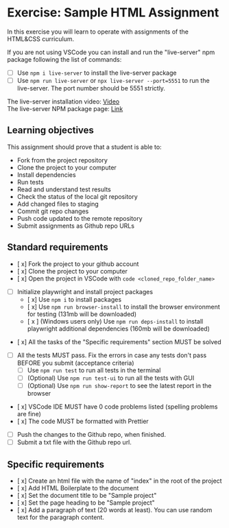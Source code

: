 # Exercise: Sample HTML Assignment

In this exercise you will learn to operate with assignments of the HTML&CSS curriculum.

If you are not using VSCode you can install and run the "live-server" npm package following the list of commands:

- [ ] Use `npm i live-server` to install the live-server package
- [ ] Use `npm run live-server` or `npx live-server --port=5551` to run the live-server. The port number should be 5551 strictly.

The live-server installation video: [Video](https://www.loom.com/share/ca99ebec79d14bfa9fc4dd012661f919?sid=0c702a22-c5bd-4608-93d2-0643aecb4b07)  
The live-server NPM package page: [Link](https://www.npmjs.com/package/live-server)

## Learning objectives

This assignment should prove that a student is able to:

- Fork from the project repository
- Clone the project to your computer
- Install dependencies
- Run tests
- Read and understand test results
- Check the status of the local git repository
- Add changed files to staging
- Commit git repo changes
- Push code updated to the remote repository
- Submit assignments as Github repo URLs

## Standard requirements

- [ x] Fork the project to your github account
- [ x] Clone the project to your computer
- [ x] Open the project in VSCode with `code <cloned_repo_folder_name>`
- [ ] Initialize playwright and install project packages
  - [ x] Use `npm i` to install packages
  - [ x] Use `npm run browser-install` to install the browser environment for testing (131mb will be downloaded)
  - [ x ] (Windows users only) Use `npm run deps-install` to install playwright additional dependencies (160mb will be downloaded)
- [ x] All the tasks of the "Specific requirements" section MUST be solved
- [ ] All the tests MUST pass. Fix the errors in case any tests don't pass BEFORE you submit (acceptance criteria)
  - [ ] Use `npm run test` to run all tests in the terminal
  - [ ] (Optional) Use `npm run test-ui` to run all the tests with GUI
  - [ ] (Optional) Use `npm run show-report` to see the latest report in the browser
- [ x] VSCode IDE MUST have 0 code problems listed (spelling problems are fine)
- [ x] The code MUST be formatted with Prettier
- [ ] Push the changes to the Github repo, when finished.
- [ ] Submit a txt file with the Github repo url.

## Specific requirements

- [ x] Create an html file with the name of "index" in the root of the project
- [ x] Add HTML Boilerplate to the document
- [ x] Set the document title to be "Sample project"
- [ x] Set the page heading to be "Sample project"
- [ x] Add a paragraph of text (20 words at least). You can use random text for the paragraph content.
